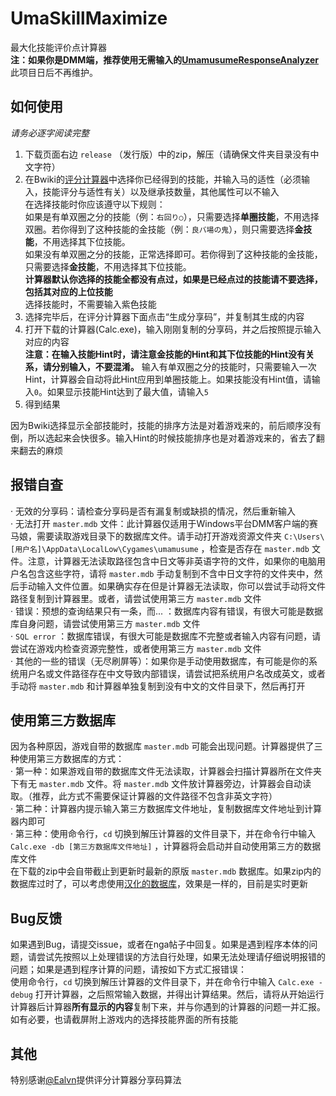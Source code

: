 # UmaSkillMaximize
最大化技能评价点计算器   
**注：如果你是DMM端，推荐使用无需输入的[UmamusumeResponseAnalyzer](https://github.com/EtherealAO/UmamusumeResponseAnalyzer)**  
此项目日后不再维护。  
## 如何使用
*请务必逐字阅读完整*
1. 下载页面右边 `release` （发行版）中的zip，解压（请确保文件夹目录没有中文字符）  
2. 在Bwiki的[评分计算器](https://wiki.biligame.com/umamusume/%E8%AF%84%E5%88%86%E8%AE%A1%E7%AE%97%E5%99%A8)中选择你已经得到的技能，并输入马的适性（必须输入，技能评分与适性有关）以及继承技数量，其他属性可以不输入  
在选择技能时你应该遵守以下规则：  
如果是有单双圈之分的技能（例：`右回り○`），只需要选择**单圈技能**，不用选择双圈。若你得到了这种技能的金技能（例：`良バ場の鬼`），则只需要选择**金技能**，不用选择其下位技能。  
如果没有单双圈之分的技能，正常选择即可。若你得到了这种技能的金技能，只需要选择**金技能**，不用选择其下位技能。  
**计算器默认你选择的技能全都没有点过，如果是已经点过的技能请不要选择，包括其对应的上位技能**  
选择技能时，不需要输入紫色技能
3. 选择完毕后，在评分计算器下面点击“生成分享码”，并复制其生成的内容  
4. 打开下载的计算器(Calc.exe)，输入刚刚复制的分享码，并之后按照提示输入对应的内容  
**注意：在输入技能Hint时，请注意金技能的Hint和其下位技能的Hint没有关系，请分别输入，不要混淆。** 输入有单双圈之分的技能时，只需要输入一次Hint，计算器会自动将此Hint应用到单圈技能上。如果技能没有Hint值，请输入`0`。如果显示技能Hint达到了最大值，请输入`5`  
5. 得到结果  

因为Bwiki选择显示全部技能时，技能的排序方法是对着游戏来的，前后顺序没有倒，所以选起来会快很多。输入Hint的时候技能排序也是对着游戏来的，省去了翻来翻去的麻烦
## 报错自查  
· 无效的分享码：请检查分享码是否有漏复制或缺损的情况，然后重新输入  
· 无法打开 `master.mdb` 文件：此计算器仅适用于Windows平台DMM客户端的赛马娘，需要读取游戏目录下的数据库文件。请手动打开游戏资源文件夹 `C:\Users\[用户名]\AppData\LocalLow\Cygames\umamusume` ，检查是否存在 `master.mdb` 文件。注意，计算器无法读取路径包含中日文等非英语字符的文件，如果你的电脑用户名包含这些字符，请将 `master.mdb` 手动复制到不含中日文字符的文件夹中，然后手动输入文件位置。如果确实存在但是计算器无法读取，你可以尝试手动将文件路径复制到计算器里。或者，请尝试使用第三方 `master.mdb` 文件  
· 错误：预想的查询结果只有一条，而... ：数据库内容有错误，有很大可能是数据库自身问题，请尝试使用第三方 `master.mdb` 文件  
· `SQL error` ：数据库错误，有很大可能是数据库不完整或者输入内容有问题，请尝试在游戏内检查资源完整性，或者使用第三方 `master.mdb` 文件  
· 其他的一些的错误（无尽刷屏等）：如果你是手动使用数据库，有可能是你的系统用户名或文件路径存在中文导致内部错误，请尝试把系统用户名改成英文，或者手动将 `master.mdb` 和计算器单独复制到没有中文的文件目录下，然后再打开
## 使用第三方数据库
因为各种原因，游戏自带的数据库 `master.mdb` 可能会出现问题。计算器提供了三种使用第三方数据库的方式：  
· 第一种：如果游戏自带的数据库文件无法读取，计算器会扫描计算器所在文件夹下有无 `master.mdb` 文件。将 `master.mdb` 文件放计算器旁边，计算器会自动读取。（推荐，此方式不需要保证计算器的文件路径不包含非英文字符）  
· 第二种：计算器内提示输入第三方数据库文件地址，复制数据库文件地址到计算器内即可  
· 第三种：使用命令行，`cd` 切换到解压计算器的文件目录下，并在命令行中输入 `Calc.exe -db [第三方数据库文件地址]` ，计算器将会启动并自动使用第三方的数据库文件  
在下载的zip中会自带截止到更新时最新的原版 `master.mdb` 数据库。如果zip内的数据库过时了，可以考虑使用[汉化的数据库](https://ngabbs.com/read.php?tid=30170552)，效果是一样的，目前是实时更新
## Bug反馈  
如果遇到Bug，请提交issue，或者在nga帖子中回复。如果是遇到程序本体的问题，请尝试先按照以上处理错误的方法自行处理，如果无法处理请仔细说明报错的问题；如果是遇到程序计算的问题，请按如下方式汇报错误：  
使用命令行，`cd` 切换到解压计算器的文件目录下，并在命令行中输入 `Calc.exe -debug` 打开计算器，之后照常输入数据，并得出计算结果。然后，请将从开始运行计算器后计算器**所有显示的内容**复制下来，并与你遇到的计算器的问题一并汇报。如有必要，也请截屏附上游戏内的选择技能界面的所有技能   
## 其他
特别感谢[@Ealvn](https://space.bilibili.com/5418144/)提供评分计算器分享码算法
